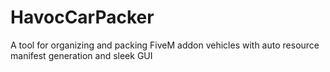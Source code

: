# HavocCarPacker
A tool for organizing and packing FiveM addon vehicles with auto resource manifest generation and sleek GUI
